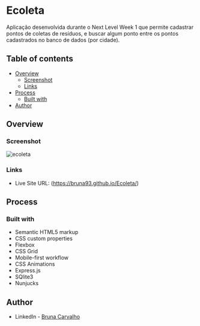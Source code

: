 # Ecoleta

Aplicação desenvolvida durante o Next Level Week 1 que permite cadastrar pontos de coletas de resíduos,
e buscar algum ponto entre os pontos cadastrados no banco de dados (por cidade).

## Table of contents

- [Overview](#overview)
  - [Screenshot](#screenshot)
  - [Links](#links)
- [Process](#my-process)
  - [Built with](#built-with)
- [Author](#author)

## Overview

### Screenshot

![ecoleta](https://user-images.githubusercontent.com/68197761/144499326-32e05667-4ae0-414e-a843-91ce6c18c746.png)

### Links

- Live Site URL: (https://bruna93.github.io/Ecoleta/)

## Process

### Built with

- Semantic HTML5 markup
- CSS custom properties
- Flexbox
- CSS Grid
- Mobile-first workflow
- CSS Animations
- Express.js
- SQlite3
- Nunjucks

## Author

- LinkedIn - [Bruna Carvalho](https://www.linkedin.com/in/bruna-carvalho-5334a11b8/)
